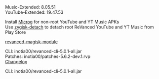 Music-Extended: 8.05.51  
YouTube-Extended: 19.47.53  

Install [Microg](https://github.com/ReVanced/GmsCore/releases) for non-root YouTube and YT Music APKs  
Use [zygisk-detach](https://github.com/j-hc/zygisk-detach) to detach root ReVanced YouTube and YT Music from Play Store  

[revanced-magisk-module](https://github.com/j-hc/revanced-magisk-module)
  
CLI: inotia00/revanced-cli-5.0.1-all.jar  
Patches: inotia00/patches-5.6.2-dev.1.rvp  
[Changelog](https://github.com/inotia00/revanced-patches/releases/tag/v5.6.2-dev.1)

CLI: inotia00/revanced-cli-5.0.1-all.jar    
